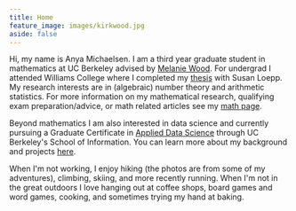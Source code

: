 ```yaml
---
title: Home
feature_image: images/kirkwood.jpg 
aside: false
---
```


Hi, my name is Anya Michaelsen. I am a third year graduate student in mathematics at UC Berkeley advised by [Melanie Wood](http://people.math.harvard.edu/~mmwood/).
For undergrad I attended Williams College where I completed my [thesis](/research) with Susan Loepp.
My research interests are in (algebraic) number theory and arithmetic statistics. For more information on my mathematical research, qualifying exam preparation/advice, or math related articles see my [math page](/math).

Beyond mathematics I am also interested in data science and currently pursuing a Graduate Certificate in [Applied Data Science](https://www.ischool.berkeley.edu/programs/data-science-certificate) through UC Berkeley's School of Information. You can learn more about my background and projects [here](/datascience).

When I'm not working, I enjoy hiking (the photos are from some of my adventures), climbing, skiing, and more recently running. When I'm not in the great outdoors I love hanging out at coffee shops, board games and word games, cooking, and sometimes trying my hand at baking. 

